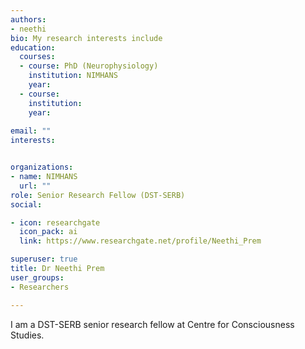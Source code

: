```yaml
---
authors:
- neethi
bio: My research interests include 
education:
  courses:
  - course: PhD (Neurophysiology)
    institution: NIMHANS
    year: 
  - course: 
    institution: 
    year:
  
email: ""
interests:


organizations:
- name: NIMHANS
  url: ""
role: Senior Research Fellow (DST-SERB)
social:

- icon: researchgate
  icon_pack: ai
  link: https://www.researchgate.net/profile/Neethi_Prem

superuser: true
title: Dr Neethi Prem
user_groups:
- Researchers

---
```


I am a DST-SERB senior research fellow at Centre for Consciousness Studies.


